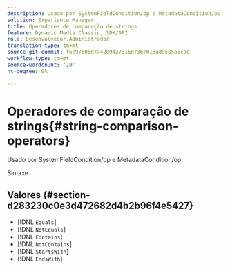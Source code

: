 ```yaml
---
description: Usado por SystemFieldCondition/op e MetadataCondition/op.
solution: Experience Manager
title: Operadores de comparação de strings
feature: Dynamic Media Classic, SDK/API
role: Desenvolvedor,Administrador
translation-type: tm+mt
source-git-commit: f6c97606d7a4209427316d7367013ad9585a5cae
workflow-type: tm+mt
source-wordcount: '29'
ht-degree: 0%

---
```



# Operadores de comparação de strings{#string-comparison-operators}

Usado por SystemFieldCondition/op e MetadataCondition/op.

Sintaxe

## Valores {#section-d283230c0e3d472682d4b2b96f4e5427}

* [!DNL `Equals`]
* [!DNL `NotEquals`]
* [!DNL `Contains`]
* [!DNL `NotContains`]
* [!DNL `StartsWith`]
* [!DNL `EndsWith`]

